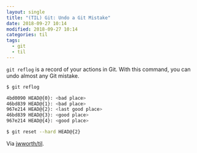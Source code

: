 ```yaml
---
layout: single
title: "(TIL) Git: Undo a Git Mistake"
date: 2018-09-27 10:14
modified: 2018-09-27 10:14
categories: til
tags:
  - git
  - til
---
```


`git reflog` is a record of your actions in Git. With this command,
you can undo almost any Git mistake.

```bash
$ git reflog

4bd0090 HEAD@{0}: <bad place>
46bd839 HEAD@{1}: <bad place>
967e214 HEAD@{2}: <last good place>
46bd839 HEAD@{3}: <good place>
967e214 HEAD@{4}: <good place>

$ git reset --hard HEAD@{2}
```

Via [jwworth/til](https://github.com/jwworth/til).
